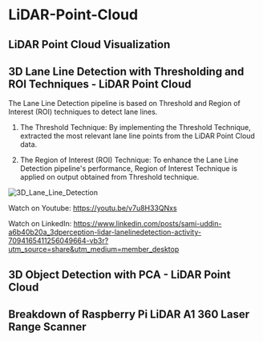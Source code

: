 # LiDAR-Point-Cloud

## LiDAR Point Cloud Visualization


## 3D Lane Line Detection with Thresholding and ROI Techniques - LiDAR Point Cloud

The Lane Line Detection pipeline is based on Threshold and Region of Interest (ROI) techniques to detect lane lines.

1. The Threshold Technique: By implementing the Threshold Technique, extracted the most relevant lane line points from the LiDAR Point Cloud data.

2. The Region of Interest (ROI) Technique: To enhance the Lane Line Detection pipeline's performance, Region of Interest Technique is applied on output obtained from Threshold technique.

![3D_Lane_Line_Detection](https://github.com/SamiUddin-tech/LiDAR-Point-Cloud/assets/81253183/34b73562-abe5-4079-b7d6-7c8cdc84739c)

Watch on Youtube: https://youtu.be/v7u8H33QNxs

Watch on LinkedIn: https://www.linkedin.com/posts/sami-uddin-a6b40b20a_3dperception-lidar-lanelinedetection-activity-7094165411256049664-vb3r?utm_source=share&utm_medium=member_desktop 

## 3D Object Detection with PCA - LiDAR Point Cloud

## Breakdown of Raspberry Pi LiDAR A1 360 Laser Range Scanner
